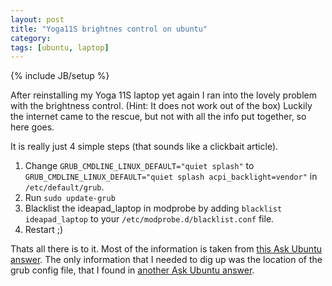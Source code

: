 ```yaml
---
layout: post
title: "Yoga11S brightnes control on ubuntu"
category: 
tags: [ubuntu, laptop]
---
```

{% include JB/setup %}

After reinstalling my Yoga 11S laptop yet again I ran into the lovely problem with the brightness control. (Hint: It does not work out of the box)
Luckily the internet came to the rescue, but not with all the info put together, so here goes.

<!--more-->

It is really just 4 simple steps (that sounds like a clickbait article).

1. Change `GRUB_CMDLINE_LINUX_DEFAULT="quiet splash"` to `GRUB_CMDLINE_LINUX_DEFAULT="quiet splash acpi_backlight=vendor"` in `/etc/default/grub`.
2. Run `sudo update-grub`
3. Blacklist the ideapad_laptop in modprobe by adding `blacklist ideapad_laptop` to your `/etc/modprobe.d/blacklist.conf` file.
4. Restart ;)

Thats all there is to it. 
Most of the information is taken from [this Ask Ubuntu answer](http://askubuntu.com/a/304762).
The only information that I needed to dig up was the location of the grub config file, that I found in [another Ask Ubuntu answer](http://askubuntu.com/questions/128463/how-to-control-brightness).

